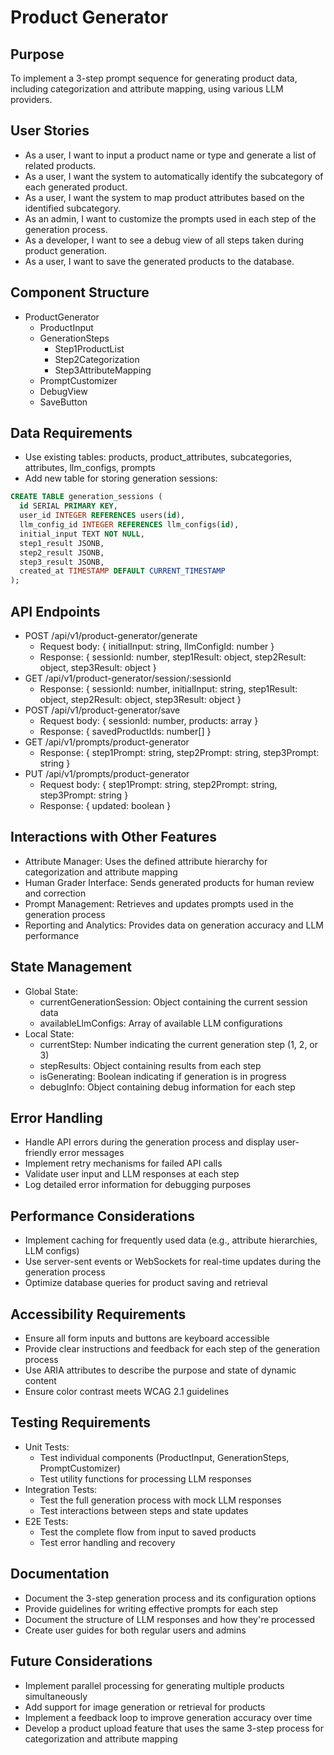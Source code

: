 # Product Generator

## Purpose
To implement a 3-step prompt sequence for generating product data, including categorization and attribute mapping, using various LLM providers.

## User Stories
- As a user, I want to input a product name or type and generate a list of related products.
- As a user, I want the system to automatically identify the subcategory of each generated product.
- As a user, I want the system to map product attributes based on the identified subcategory.
- As an admin, I want to customize the prompts used in each step of the generation process.
- As a developer, I want to see a debug view of all steps taken during product generation.
- As a user, I want to save the generated products to the database.

## Component Structure
- ProductGenerator
  - ProductInput
  - GenerationSteps
    - Step1ProductList
    - Step2Categorization
    - Step3AttributeMapping
  - PromptCustomizer
  - DebugView
  - SaveButton

## Data Requirements
- Use existing tables: products, product_attributes, subcategories, attributes, llm_configs, prompts
- Add new table for storing generation sessions:

```sql
CREATE TABLE generation_sessions (
  id SERIAL PRIMARY KEY,
  user_id INTEGER REFERENCES users(id),
  llm_config_id INTEGER REFERENCES llm_configs(id),
  initial_input TEXT NOT NULL,
  step1_result JSONB,
  step2_result JSONB,
  step3_result JSONB,
  created_at TIMESTAMP DEFAULT CURRENT_TIMESTAMP
);
```

## API Endpoints
- POST /api/v1/product-generator/generate
  - Request body: { initialInput: string, llmConfigId: number }
  - Response: { sessionId: number, step1Result: object, step2Result: object, step3Result: object }
- GET /api/v1/product-generator/session/:sessionId
  - Response: { sessionId: number, initialInput: string, step1Result: object, step2Result: object, step3Result: object }
- POST /api/v1/product-generator/save
  - Request body: { sessionId: number, products: array }
  - Response: { savedProductIds: number[] }
- GET /api/v1/prompts/product-generator
  - Response: { step1Prompt: string, step2Prompt: string, step3Prompt: string }
- PUT /api/v1/prompts/product-generator
  - Request body: { step1Prompt: string, step2Prompt: string, step3Prompt: string }
  - Response: { updated: boolean }

## Interactions with Other Features
- Attribute Manager: Uses the defined attribute hierarchy for categorization and attribute mapping
- Human Grader Interface: Sends generated products for human review and correction
- Prompt Management: Retrieves and updates prompts used in the generation process
- Reporting and Analytics: Provides data on generation accuracy and LLM performance

## State Management
- Global State:
  - currentGenerationSession: Object containing the current session data
  - availableLlmConfigs: Array of available LLM configurations
- Local State:
  - currentStep: Number indicating the current generation step (1, 2, or 3)
  - stepResults: Object containing results from each step
  - isGenerating: Boolean indicating if generation is in progress
  - debugInfo: Object containing debug information for each step

## Error Handling
- Handle API errors during the generation process and display user-friendly error messages
- Implement retry mechanisms for failed API calls
- Validate user input and LLM responses at each step
- Log detailed error information for debugging purposes

## Performance Considerations
- Implement caching for frequently used data (e.g., attribute hierarchies, LLM configs)
- Use server-sent events or WebSockets for real-time updates during the generation process
- Optimize database queries for product saving and retrieval

## Accessibility Requirements
- Ensure all form inputs and buttons are keyboard accessible
- Provide clear instructions and feedback for each step of the generation process
- Use ARIA attributes to describe the purpose and state of dynamic content
- Ensure color contrast meets WCAG 2.1 guidelines

## Testing Requirements
- Unit Tests:
  - Test individual components (ProductInput, GenerationSteps, PromptCustomizer)
  - Test utility functions for processing LLM responses
- Integration Tests:
  - Test the full generation process with mock LLM responses
  - Test interactions between steps and state updates
- E2E Tests:
  - Test the complete flow from input to saved products
  - Test error handling and recovery

## Documentation
- Document the 3-step generation process and its configuration options
- Provide guidelines for writing effective prompts for each step
- Document the structure of LLM responses and how they're processed
- Create user guides for both regular users and admins

## Future Considerations
- Implement parallel processing for generating multiple products simultaneously
- Add support for image generation or retrieval for products
- Implement a feedback loop to improve generation accuracy over time
- Develop a product upload feature that uses the same 3-step process for categorization and attribute mapping
